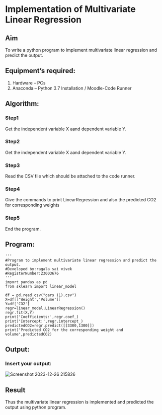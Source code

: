 # Implementation of Multivariate Linear Regression
## Aim
To write a python program to implement multivariate linear regression and predict the output.
## Equipment’s required:
1.	Hardware – PCs
2.	Anaconda – Python 3.7 Installation / Moodle-Code Runner
## Algorithm:
### Step1
Get the independent variable X aand dependent variable Y.
### Step2
Get the independent variable X aand dependent variable Y.
### Step3
Read the CSV file which should be attached to the code runner.
### Step4
Give the commands to print LinearRegression and also the predicted CO2 for corresponding weights
### Step5
End the program.

## Program:
```
'''
#Program to implement multivariate linear regression and predict the output.
#Developed by:ragala sai vivek
#RegisterNumber:23003676
'''
import pandas as pd
from sklearn import linear_model

df = pd.read_csv("cars (1).csv")
X=df[['Weight','Volume']]
Y=df['CO2']
regr=linear_model.LinearRegression()
regr.fit(X,Y)
print('Coefficients:',regr.coef_)
print('Intercept:',regr.intercept_)
predictedCO2=regr.predict([[3300,1300]])
print('Predicted CO2 for the corresponding weight and volume',predictedCO2)
```
## Output:

### Insert your output:
![Screenshot 2023-12-26 215826](https://github.com/RAGALASAIVIVEK/Multivariate-Linear-Regression/assets/144979718/6abad613-b245-4b16-8348-9951abccdbcb)

## Result
Thus the multivariate linear regression is implemented and predicted the output using python program.
